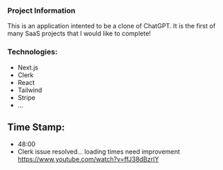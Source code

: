 ### Project Information
This is an application intented to be a clone of ChatGPT. It is the first of many SaaS projects that I would like to complete!

### Technologies:
- Next.js
- Clerk
- React
- Tailwind
- Stripe
- ...

## Time Stamp:
- 48:00
- Clerk issue resolved... loading times need improvement
https://www.youtube.com/watch?v=ffJ38dBzrlY 